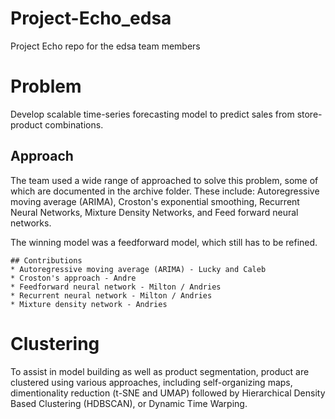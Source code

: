 # Project-Echo_edsa
Project Echo repo for the edsa team members

# Problem
Develop scalable time-series forecasting model to predict sales from store-product combinations.

## Approach
The team used a wide range of approached to solve this problem, some of which are documented in the archive folder. These include: Autoregressive moving average (ARIMA), Croston's exponential smoothing, Recurrent Neural Networks, Mixture Density Networks, and Feed forward neural networks. 

The winning model was a feedforward model, which still has to be refined. 

    ## Contributions
    * Autoregressive moving average (ARIMA) - Lucky and Caleb
    * Croston's approach - Andre
    * Feedforward neural network - Milton / Andries
    * Recurrent neural network - Milton / Andries
    * Mixture density network - Andries

# Clustering
To assist in model building as well as product segmentation, product are clustered using various approaches, including self-organizing maps, dimentionality reduction (t-SNE and UMAP) followed by Hierarchical Density Based Clustering (HDBSCAN), or Dynamic Time Warping.
